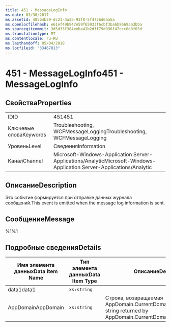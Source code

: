 ```yaml
---
title: 451 - MessageLogInfo
ms.date: 03/30/2017
ms.assetid: 485b4b29-dc21-4a35-93f8-5f4726d6aa5a
ms.openlocfilehash: e61ef49b947e59f65933f6cbf3ba6b8669aa3bba
ms.sourcegitcommit: 3d5d33f384eeba41b2dff79d096f47ccc8d8f03d
ms.translationtype: MT
ms.contentlocale: ru-RU
ms.lasthandoff: 05/04/2018
ms.locfileid: "33467813"
---
```

# <a name="451---messageloginfo"></a><span data-ttu-id="9d8d5-102">451 - MessageLogInfo</span><span class="sxs-lookup"><span data-stu-id="9d8d5-102">451 - MessageLogInfo</span></span>
## <a name="properties"></a><span data-ttu-id="9d8d5-103">Свойства</span><span class="sxs-lookup"><span data-stu-id="9d8d5-103">Properties</span></span>  
  
|||  
|-|-|  
|<span data-ttu-id="9d8d5-104">ID</span><span class="sxs-lookup"><span data-stu-id="9d8d5-104">ID</span></span>|<span data-ttu-id="9d8d5-105">451</span><span class="sxs-lookup"><span data-stu-id="9d8d5-105">451</span></span>|  
|<span data-ttu-id="9d8d5-106">Ключевые слова</span><span class="sxs-lookup"><span data-stu-id="9d8d5-106">Keywords</span></span>|<span data-ttu-id="9d8d5-107">Troubleshooting, WCFMessageLogging</span><span class="sxs-lookup"><span data-stu-id="9d8d5-107">Troubleshooting, WCFMessageLogging</span></span>|  
|<span data-ttu-id="9d8d5-108">Уровень</span><span class="sxs-lookup"><span data-stu-id="9d8d5-108">Level</span></span>|<span data-ttu-id="9d8d5-109">Сведения</span><span class="sxs-lookup"><span data-stu-id="9d8d5-109">Information</span></span>|  
|<span data-ttu-id="9d8d5-110">Канал</span><span class="sxs-lookup"><span data-stu-id="9d8d5-110">Channel</span></span>|<span data-ttu-id="9d8d5-111">Microsoft-Windows-Application Server-Applications/Analytic</span><span class="sxs-lookup"><span data-stu-id="9d8d5-111">Microsoft-Windows-Application Server-Applications/Analytic</span></span>|  
  
## <a name="description"></a><span data-ttu-id="9d8d5-112">Описание</span><span class="sxs-lookup"><span data-stu-id="9d8d5-112">Description</span></span>  
 <span data-ttu-id="9d8d5-113">Это событие формируется при отправке данных журнала сообщений.</span><span class="sxs-lookup"><span data-stu-id="9d8d5-113">This event is emitted when the message log information is sent.</span></span>  
  
## <a name="message"></a><span data-ttu-id="9d8d5-114">Сообщение</span><span class="sxs-lookup"><span data-stu-id="9d8d5-114">Message</span></span>  
 <span data-ttu-id="9d8d5-115">%1</span><span class="sxs-lookup"><span data-stu-id="9d8d5-115">%1</span></span>  
  
## <a name="details"></a><span data-ttu-id="9d8d5-116">Подробные сведения</span><span class="sxs-lookup"><span data-stu-id="9d8d5-116">Details</span></span>  
  
|<span data-ttu-id="9d8d5-117">Имя элемента данных</span><span class="sxs-lookup"><span data-stu-id="9d8d5-117">Data Item Name</span></span>|<span data-ttu-id="9d8d5-118">Тип элемента данных</span><span class="sxs-lookup"><span data-stu-id="9d8d5-118">Data Item Type</span></span>|<span data-ttu-id="9d8d5-119">Описание</span><span class="sxs-lookup"><span data-stu-id="9d8d5-119">Description</span></span>|  
|--------------------|--------------------|-----------------|  
|<span data-ttu-id="9d8d5-120">data1</span><span class="sxs-lookup"><span data-stu-id="9d8d5-120">data1</span></span>|`xs:string`||  
|<span data-ttu-id="9d8d5-121">AppDomain</span><span class="sxs-lookup"><span data-stu-id="9d8d5-121">AppDomain</span></span>|`xs:string`|<span data-ttu-id="9d8d5-122">Строка, возвращаемая AppDomain.CurrentDomain.FriendlyName.</span><span class="sxs-lookup"><span data-stu-id="9d8d5-122">The string returned by AppDomain.CurrentDomain.FriendlyName.</span></span>|
